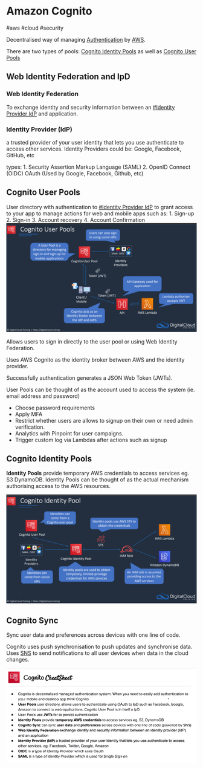 # Amazon Cognito
#aws #cloud #security 

Decentralised way of managing [Authentication](Cyber%20Security/Cloud%20Security/Authentication.md) by [AWS](Cloud%20Computing/AWS/AWS.md).

There are two types of pools: [Cognito Identity Pools](#Cognito%20Identity%20Pools) as well as [Cognito User Pools](#Cognito%20User%20Pools)



## Web Identity Federation and IpD

### Web Identity Federation
To exchange identity and security information between an [#Identity Provider IdP](#Identity%20Provider%20IdP) and application.

### Identity Provider (IdP)
a trusted provider of your user identity that lets you use authenticate to access other services. Identity Providers could be: Google, Facebook, GitHub, etc

types:
	1. Security Assertion Markup Language (SAML)
	2. OpenID Connect (OIDC) OAuth (Used by Google, Facebook, Github, etc)

## Cognito User Pools
User directory with authentication to [#Identity Provider IdP](#Identity%20Provider%20IdP) to grant access to your app to manage actions for web and mobile apps such as:
	1. Sign-up
	2. Sign-in
	3. Account recovery
	4. Account Confirmation
![](Attachments/Pasted%20image%2020230307002301.png)

Allows users to sign in directly to the user pool or using Web Identity Federation.

Uses AWS Cognito as the identity broker between AWS and the identity provider.

Successfully authentication generates a JSON Web Token (JWTs).

User Pools can be thought of as the account used to access the system (ie. email address and password)

*  Choose password requirements
* Apply MFA
* Restrict whether users are allows to signup on their own or need admin verification.
* Analytics with Pinpoint for user campaigns.
* Trigger custom log via Lambdas after actions such as signup

## Cognito Identity Pools

**Identity Pools** provide temporary AWS credentials to access services eg. S3 DynamoDB. Identity Pools can be thought of as the actual mechanism authorising access to the AWS resources.

![](Attachments/Pasted%20image%2020230307002550.png)



## Cognito Sync

Sync user data and preferences across devices with one line of code.

Cognito uses push synchronisation  to push updates and synchronise data. Uses [SNS](Cloud%20Computing/AWS/Application%20Integration/SNS.md) to send notifications to all user devices when data in the cloud changes.

![Pasted image 20220719153956](Attachments/Pasted%20image%2020220719153956.png)

